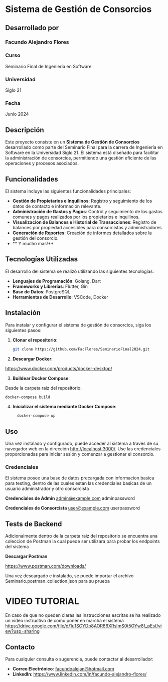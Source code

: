 # Sistema de Gestión de Consorcios

## Desarrollado por

### Facundo Alejandro Flores

### Curso

Seminario Final de Ingeniería en Software

### Universidad

Siglo 21

### Fecha

Junio 2024

## Descripción

Este proyecto consiste en un **Sistema de Gestión de Consorcios** desarrollado como parte del Seminario Final para la carrera de Ingeniería en Software en la Universidad Siglo 21. El sistema está diseñado para facilitar la administración de consorcios, permitiendo una gestión eficiente de las operaciones y procesos asociados.

## Funcionalidades

El sistema incluye las siguientes funcionalidades principales:

- **Gestión de Propietarios e Inquilinos**: Registro y seguimiento de los datos de contacto e información relevante.
- **Administración de Gastos y Pagos**: Control y seguimiento de los gastos comunes y pagos realizados por los propietarios e inquilinos.
- **Visualizacion de Balances e Historial de Transacciones**: Registro de balances por propiedad accesibles para consorcistas y administradores
- **Generación de Reportes**: Creación de informes detallados sobre la gestión del consorcio.
- ** Y mucho mas!**

## Tecnologías Utilizadas

El desarrollo del sistema se realizó utilizando las siguientes tecnologías:

- **Lenguajes de Programación**: Golang, Dart
- **Frameworks y Librerías**: Flutter, Gin
- **Base de Datos**: PostgreSQL
- **Herramientas de Desarrollo**: VSCode, Docker

## Instalación

Para instalar y configurar el sistema de gestión de consorcios, siga los siguientes pasos:

1. **Clonar el repositorio**:

   ```bash
   git clone https://github.com/FacFlores/SeminarioFinal2024.git
   ```

2. **Descargar Docker**:

<https://www.docker.com/products/docker-desktop/>

3. **Buildear Docker Compose**:

Desde la carpeta raiz del repositorio:

   ```bash
   docker-compose build
   ```

4. **Inicializar el sistema mediante Docker Compose**:

   ```bash
     docker-compose up
   ```

## Uso

Una vez instalado y configurado, puede acceder al sistema a través de su navegador web en la dirección <http://localhost:3000/>. Use las credenciales proporcionadas para iniciar sesión y comenzar a gestionar el consorcio.

### Credenciales

El sistema posee una base de datos precargada con informacion basica para testing, dentro de las cuales estan las credenciales basicas de
un usuario administrador y otro consorcista

**Credenciales de Admin**
admin@example.com
adminpassword

**Credenciales de Consorcista**
user@example.com
userpassword

## Tests de Backend

Adicionalmente dentro de la carpeta raiz del repositorio se encuentra una coleccion de Postman la cual puede ser utilizara para probar los
endpoints del sistema

 **Descargar Postman**

 <https://www.postman.com/downloads/>

 Una vez descargado e instalado, se puede importar el archivo Seminario.postman_collection.json para su prueba


 # VIDEO TUTORIAL

En caso de que no queden claras las instrucciones escritas se ha realizado un video instructivo de como poner en marcha el sistema
https://drive.google.com/file/d/1u1SCYDp8AOR86XRsImS0t5OYw8f_pEsf/view?usp=sharing

## Contacto

Para cualquier consulta o sugerencia, puede contactar al desarrollador:

- **Correo Electrónico**: <facundoalejan@hotmail.com>
- **LinkedIn**: <https://www.linkedin.com/in/facundo-alejandro-flores/>
